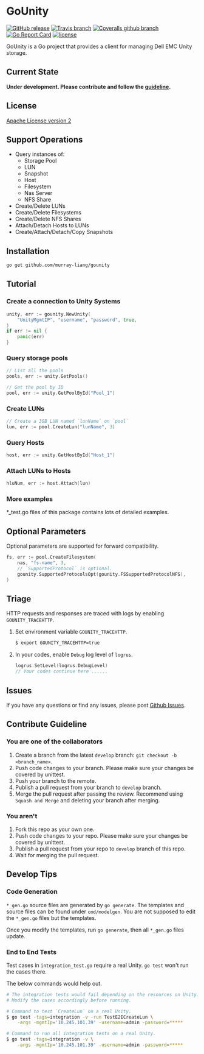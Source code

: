 # GoUnity

[![GitHub release](https://img.shields.io/github/release/Murray-LIANG/gounity.svg)](https://github.com/Murray-LIANG/gounity/releases)
[![Travis branch](https://travis-ci.com/Murray-LIANG/gounity.svg?branch=master)](https://travis-ci.org/Murray-LIANG/gounity/branches)
[![Coveralls github branch](https://img.shields.io/coveralls/github/Murray-LIANG/gounity/master.svg)](https://coveralls.io/github/Murray-LIANG/gounity)
[![Go Report Card](https://goreportcard.com/badge/github.com/Murray-LIANG/gounity)](https://goreportcard.com/report/github.com/Murray-LIANG/gounity)
[![license](https://img.shields.io/github/license/Murray-LIANG/gounity.svg)](https://github.com/Murray-LIANG/gounity/blob/develop/LICENSE)


GoUnity is a Go project that provides a client for managing Dell EMC Unity storage.


## Current State

**Under development. Please contribute and follow the [guideline](#contribute-guideline).**


## License

[Apache License version 2](LICENSE)


## Support Operations

- Query instances of:
  - Storage Pool
  - LUN
  - Snapshot
  - Host
  - Filesystem
  - Nas Server
  - NFS Share
- Create/Delete LUNs
- Create/Delete Filesystems
- Create/Delete NFS Shares
- Attach/Detach Hosts to LUNs
- Create/Attach/Detach/Copy Snapshots


## Installation

```bash
go get github.com/murray-liang/gounity
```


## Tutorial

### Create a connection to Unity Systems

```go
unity, err := gounity.NewUnity(
    "UnityMgmtIP", "username", "password", true,
)
if err != nil {
    panic(err)
}
```

### Query storage pools

```go
// List all the pools
pools, err := unity.GetPools()

// Get the pool by ID
pool, err := unity.GetPoolById("Pool_1")
```

### Create LUNs
```go
// Create a 3GB LUN named `lunName` on `pool`
lun, err := pool.CreateLun("lunName", 3)
```

### Query Hosts
```go
host, err := unity.GetHostById("Host_1")
```

### Attach LUNs to Hosts
```go
hluNum, err := host.Attach(lun)
```

### More examples
*_test.go files of this package contains lots of detailed examples.


## Optional Parameters
Optional parameters are supported for forward compatibility.

```go
fs, err := pool.CreateFilesystem(
    nas, "fs-name", 3,
    // `SupportedProtocol` is optional.
    gounity.SupportedProtocolsOpt(gounity.FSSupportedProtocolNFS),
)
```


## Triage

HTTP requests and responses are traced with logs by enabling `GOUNITY_TRACEHTTP`.
1. Set environment variable `GOUNITY_TRACEHTTP`.
    ```bash
    $ export GOUNITY_TRACEHTTP=true
    ```
2. In your codes, enable `Debug` log level of `logrus`.
    ```go
    logrus.SetLevel(logrus.DebugLevel)
    // Your codes continue here ......
    ```


## Issues

If you have any questions or find any issues, please post [Github Issues](https://github.com/murray-LIANG/gounity/issues).


## Contribute Guideline

### You are one of the collaborators
1. Create a branch from the latest `develop` branch: `git checkout -b <branch_name>`.
2. Push code changes to your branch. Please make sure your changes be covered by unittest.
3. Push your branch to the remote.
4. Publish a pull request from your branch to `develop` branch.
5. Merge the pull request after passing the review. Recommend using `Squash and Merge` and deleting your branch after merging.

### You aren't
1. Fork this repo as your own one.
2. Push code changes to your repo. Please make sure your changes be covered by unittest.
3. Publish a pull request from your repo to `develop` branch of this repo.
4. Wait for merging the pull request.

## Develop Tips

### Code Generation
`*_gen.go` source files are generated by `go generate`. The templates and source files can be found under `cmd/modelgen`. You are not supposed to edit the `*_gen.go` files but the templates.

Once you modify the templates, run `go generate`, then all `*_gen.go` files update.

### End to End Tests
Test cases in `integration_test.go` require a real Unity. `go test` won't run the cases there.

The below commands would help out.

```bash
# The integration tests would fail depending on the resources on Unity.
# Modify the cases accordingly before running.

# Command to test `CreateLun` on a real Unity.
$ go test -tags=integration -v -run TestE2ECreateLun \
    -args -mgmtIp='10.245.101.39' -username=admin -password=*****

# Command to run all integration tests on a real Unity.
$ go test -tags=integration -v \
    -args -mgmtIp='10.245.101.39' -username=admin -password=*****
```
